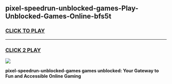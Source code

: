 
## pixel-speedrun-unblocked-games-Play-Unblocked-Games-Online-bfs5t
<h3>
<a href="https://premium76.site?title=pixel-speedrun-unblocked-games&ref=24A">CLICK TO PLAY</a></h3>
<hr>

<h3>
<a href="https://premium76.site?title=pixel-speedrun-unblocked-games&ref=24A">CLICK 2 PLAY</a>
  
</h3>

<a href="https://premium76.site?title=pixel-speedrun-unblocked-games&ref=24A"><img src="https://clearcache.store/games.png"></a>


**pixel-speedrun-unblocked-games games unblocked: Your Gateway to Fun and Accessible Online Gaming**
